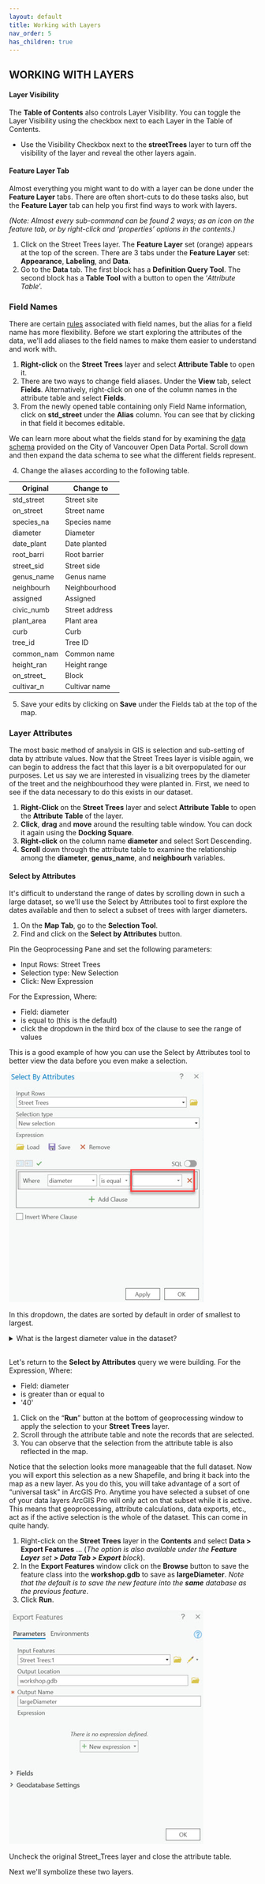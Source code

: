 ```yaml
---
layout: default
title: Working with Layers
nav_order: 5
has_children: true
---
```


## WORKING WITH LAYERS

#### Layer Visibility
The **Table of Contents** also controls Layer Visibility.  You can toggle the Layer Visibility using the checkbox next to each Layer in the Table of Contents.
- Use the Visibility Checkbox next to the **streetTrees** layer to turn off the visibility of the layer and reveal the other layers again.

#### Feature Layer Tab
Almost everything you might want to do with a layer can be done under the **Feature Layer** tabs.  There are often short-cuts to do these tasks also, but the **Feature Layer** tab can help you first find ways to work with layers.  

_(Note: Almost every sub-command can be found 2 ways; as an icon on the feature tab, or by right-click and ‘properties’ options in the contents.)_

1. Click on the Street Trees layer. The **Feature Layer** set (orange) appears at the top of the screen. There are 3 tabs under the **Feature Layer** set: **Appearance**, **Labeling**, and **Data**.
2. Go to the **Data** tab. The first block has a **Definition Query Tool**. The second block has a **Table Tool** with a button to open the ‘_Attribute Table_’. 

### Field Names
There are certain [rules](https://support.esri.com/en/technical-article/000005588) associated with field names, but the alias for a field name has more flexibility. Before we start exploring the attributes of the data, we'll add aliases to the field names to make them easier to understand and work with.
1. **Right-click** on the **Street Trees** layer and select **Attribute Table** to open it.
2. There are two ways to change field aliases. Under the **View** tab, select **Fields**. Alternatively, right-click on one of the column names in the attribute table and select **Fields**.
3. From the newly opened table containing only Field Name information, click on **std_street** under the **Alias** column. You can see that by clicking in that field it becomes editable. 

We can learn more about what the fields stand for by examining the [data schema](https://opendata.vancouver.ca/explore/dataset/street-trees/information/?disjunctive.species_name&disjunctive.common_name&disjunctive.height_range_id) provided on the City of Vancouver Open Data Portal. 
Scroll down and then expand the data schema to see what the different fields represent.

4. Change the aliases according to the following table.

| Original  | Change to |
| ------------- | ------------- |
| std_street  | Street site |
| on_street  | Street name |
| species_na  | Species name |
| diameter  | Diameter |
| date_plant  | Date planted |
| root_barri  | Root barrier |
| street_sid  | Street side |
| genus_name  | Genus name |
| neighbourh  | Neighbourhood |
| assigned  | Assigned |
| civic_numb  | Street address |
| plant_area  | Plant area |
| curb  | Curb |
| tree_id  | Tree ID |
| common_nam  | Common name |
| height_ran  | Height range |
| on_street_  | Block |
| cultivar_n  | Cultivar name |

5. Save your edits by clicking on **Save** under the Fields tab at the top of the map.

### Layer Attributes
The most basic method of analysis in GIS is selection and sub-setting of data by attribute values. Now that the Street Trees layer is visible again, we can begin to address the fact that this layer is a bit overpopulated for our purposes. Let us say we are interested in visualizing trees by the diameter of the treet and the neighbourhood they were planted in. First, we need to see if the data necessary to do this exists in our dataset.
1. **Right-Click** on the **Street Trees** layer and select **Attribute Table** to open the **Attribute Table** of the layer.
2. **Click**, **drag** and **move** around the resulting table window. You can dock it again using the **Docking Square**.
3. **Right-click** on the column name **diameter** and select Sort Descending.
6. **Scroll** down through the attribute table to examine the relationship among the **diameter**, **genus_name**, and **neighbourh** variables.

#### Select by Attributes
It's difficult to understand the range of dates by scrolling down in such a large dataset, so we'll use the Select by Attributes tool to first explore the dates available and then to select a subset of trees with larger diameters.
1. On the **Map Tab**, go to the **Selection Tool**.
2. Find and click on the **Select by Attributes** button.

Pin the Geoprocessing Pane and set the following parameters:

-	Input Rows: Street Trees
- Selection type: New Selection
- Click: New Expression

For the Expression, Where:

-	Field: diameter
- is equal to (this is the default)
- click the dropdown in the third box of the clause to see the range of values

This is a good example of how you can use the Select by Attributes tool to better view the data before you even make a selection.

![dropdown.jpg](https://raw.githubusercontent.com/fiddleHeads/intro-to-arcgis-pro/master/content/images/dropdown.jpg)

In this dropdown, the dates are sorted by default in order of smallest to largest.

<details>
<summary>What is the largest diameter value in the dataset?</summary>

435
</details>
<br>

Let's return to the **Select by Attributes** query we were building.
For the Expression, Where:

-	Field: diameter
- is greater than or equal to
- '40'

1. Click on the “**Run**” button at the bottom of geoprocessing window to apply the selection to your **Street Trees** layer.
2. Scroll through the attribute table and note the records that are selected.
3. You can observe that the selection from the attribute table is also reflected in the map.

Notice that the selection looks more manageable that the full dataset.  Now you will export this selection as a new Shapefile, and bring it back into the map as a new layer. As you do this, you will take advantage of a sort of “universal task" in ArcGIS Pro. Anytime you have selected a subset of one of your data layers ArcGIS Pro will only act on that subset while it is active. This means that geoprocessing, attribute calculations, data exports, etc., act as if the active selection is the whole of the dataset. This can come in quite handy.

1. Right-click on the **Street Trees** layer in the **Contents** and select **Data > Export Features** …
(_The option is also available under the **Feature Layer** set **> Data Tab > Export** block_).
2. In the **Export Features** window click on the **Browse** button to save the feature class into the **workshop.gdb** to save as **largeDiameter**. _Note that the default is to save the new feature into the ***same*** database as the previous feature_.
3. Click **Run**.

![exportData.jpg](https://raw.githubusercontent.com/fiddleHeads/intro-to-arcgis-pro/master/content/images/exportData.jpg)

Uncheck the original Street_Trees layer and close the attribute table.

Next we'll symbolize these two layers.
